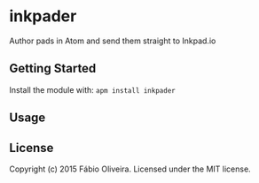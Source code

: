 # inkpader

Author pads in Atom and send them straight to Inkpad.io

## Getting Started
Install the module with: `apm install inkpader`

## Usage


## License
Copyright (c) 2015 Fábio Oliveira. Licensed under the MIT license.
